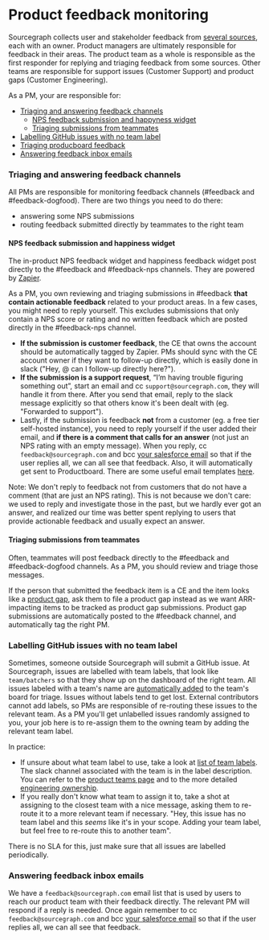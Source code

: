 # Product feedback monitoring

Sourcegraph collects user and stakeholder feedback from [several sources](user_stakeholder_feedback.md), each with an owner. Product managers are ultimately responsible for feedback in their areas. The product team as a whole is responsible as the first responder for replying and triaging feedback from some sources. Other teams are responsible for support issues (Customer Support) and product gaps (Customer Engineering).

As a PM, your are responsible for:

- [Triaging and answering feedback channels](#triaging-and-answering-feedback-channels)
  - [NPS feedback submission and happyness widget](#nps-feedback-submission-and-happyness-widget)
  - [Triaging submissions from teammates](#triaging-submissions-from-teammates)
- [Labelling GitHub issues with no team label](#labelling-github-issues-with-no-team-label)
- [Triaging producboard feedback](#triaging-producboard-feedback)
- [Answering feedback inbox emails](#answering-feedback-inbox-emails)

### Triaging and answering feedback channels

All PMs are responsible for monitoring feedback channels (#feedback and #feedback-dogfood). There are two things you need to do there:

- answering some NPS submissions
- routing feedback submitted directly by teammates to the right team

#### NPS feedback submission and happiness widget

The in-product NPS feedback widget and happiness feedback widget post directly to the #feedback and #feedback-nps channels. They are powered by [Zapier](https://zapier.com/app/zaps/folder/828861).

As a PM, you own reviewing and triaging submissions in #feedback **that contain actionable feedback** related to your product areas. In a few cases, you might need to reply yourself. This excludes submissions that only contain a NPS score or rating and no written feedback which are posted directly in the #feedback-nps channel.

- **If the submission is customer feedback**, the CE that owns the account should be automatically tagged by Zapier. PMs should sync with the CE account owner if they want to follow-up directly, which is easily done in slack ("Hey, @<ce-owner> can I follow-up directly here?").
- **If the submission is a support request**, “I’m having trouble figuring something out”, start an email and cc `support@sourcegraph.com`, they will handle it from there. After you send that email, reply to the slack message explicitly so that others know it's been dealt with (eg. "Forwarded to support").
- Lastly, if the submission is feedback **not** from a customer (eg. a free tier self-hosted instance), you need to reply yourself if the user added their email, and **if there is a comment that calls for an answer** (not just an NPS rating with an empty message). When you reply, cc `feedback@sourcegraph.com` and bcc [your salesforce email](https://www.google.com/url?q=https://sourcegraph2020.lightning.force.com/lightning/settings/personal/EmailToSalesforceUserSetup/home&sa=D&source=docs&ust=1644257326395356&usg=AOvVaw0KQKoT-nlb8dZb8xk7iyPa) so that if the user replies all, we can all see that feedback. Also, it will automatically get sent to Productboard. There are some useful email templates [here](https://docs.google.com/document/d/1TTRjK-CL38fdCvrVUgRL70agUiwDbQFJXCo8IuJmLls).

Note: We don't reply to feedback not from customers that do not have a comment (that are just an NPS rating). This is not because we don't care: we used to reply and investigate those in the past, but we hardly ever got an answer, and realized our time was better spent replying to users that provide actionable feedback and usually expect an answer.

#### Triaging submissions from teammates

Often, teammates will post feedback directly to the #feedback and #feedback-dogfood channels. As a PM, you should review and triage those messages.

If the person that submitted the feedback item is a CE and the item looks like a [product gap](surfacing_product_feedback.md#what-is-a-product-gap), ask them to file a product gap instead as we want ARR-impacting items to be tracked as product gap submissions. Product gap submissions are automatically posted to the #feedback channel, and automatically tag the right PM.

### Labelling GitHub issues with no team label

Sometimes, someone outside Sourcegraph will submit a GitHub issue. At Sourcegraph, issues are labelled with team labels, that look like `team/batchers` so that they show up on the dashboard of the right team. All issues labeled with a team's name are [automatically added](https://github.com/sourcegraph/sourcegraph/blob/main/.github/workflows/label-move.yml) to the team's board for triage. Issues without labels tend to get lost. External contributors cannot add labels, so PMs are responsible of re-routing these issues to the relevant team. As a PM you'll get unlabelled issues randomly assigned to you, your job here is to re-assign them to the owning team by adding the relevant team label.

In practice:

- If unsure about what team label to use, take a look at [list of team labels](https://github.com/sourcegraph/sourcegraph/labels?q=team+%2F). The slack channel associated with the team is in the label description. You can refer to the [product teams page](../../team/product_teams.md) and to the more detailed [engineering ownership](../../../dev/process/engineering_ownership.md).
- If you really don't know what team to assign it to, take a shot at assigning to the closest team with a nice message, asking them to re-route it to a more relevant team if necessary. "Hey, this issue has no team label and this _seems_ like it's in your scope. Adding your team label, but feel free to re-route this to another team".

There is no SLA for this, just make sure that all issues are labelled periodically.

### Answering feedback inbox emails

We have a `feedback@sourcegraph.com` email list that is used by users to reach our product team with their feedback directly. The relevant PM will respond if a reply is needed. Once again remember to cc `feedback@sourcegraph.com` and bcc [your salesforce email](https://www.google.com/url?q=https://sourcegraph2020.lightning.force.com/lightning/settings/personal/EmailToSalesforceUserSetup/home&sa=D&source=docs&ust=1644257326395356&usg=AOvVaw0KQKoT-nlb8dZb8xk7iyPa) so that if the user replies all, we can all see that feedback.

